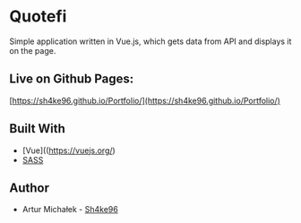 # Quotefi

Simple application written in Vue.js, which gets data from API and displays it on the page.

## Live on Github Pages:

[https://sh4ke96.github.io/Portfolio/](https://sh4ke96.github.io/Portfolio/)

## Built With

* [Vue]((https://vuejs.org/)
* [SASS](https://sass-lang.com)

## Author
* Artur Michałek - [Sh4ke96](https://github.com/Sh4ke96)
